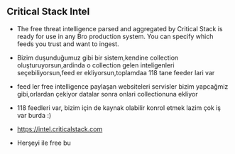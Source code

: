 ## Critical Stack Intel
* The free threat intelligence parsed and aggregated by Critical Stack is ready for use in any Bro production system. You can specify which feeds you trust and want to ingest.

* Bizim duşunduğumuz gibi bir sistem,kendine collection oluşturuyorsun,ardinda o collection gelen inteligenleri seçebiliyorsun,feed er ekliyorsun,toplamdaa 118 tane feeder lari var 
* feed ler free intelligence paylaşan websiteleri servisler bizim yapcağmiz gibi,orlardan çekiyor datalar sonra onlari collectionuna ekliyor 
* 118 feedleri var, bizim için de kaynak olabilir konrol etmek lazim çok iş var burda :)
* https://intel.criticalstack.com
* Herşeyi ile free bu
